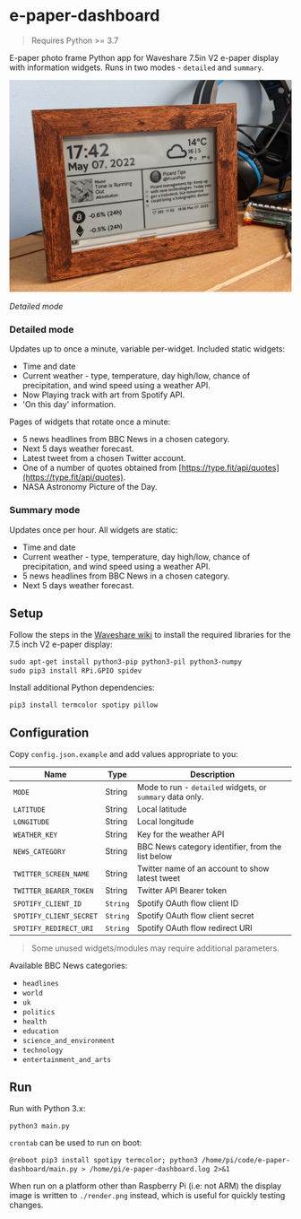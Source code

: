# e-paper-dashboard

> Requires Python >= 3.7

E-paper photo frame Python app for Waveshare 7.5in V2 e-paper display with
information widgets. Runs in two modes - `detailed` and `summary`.

![](photo.jpg)

_Detailed mode_

### Detailed mode

Updates up to once a minute, variable per-widget. Included static widgets:

* Time and date
* Current weather - type, temperature, day high/low, chance of precipitation,
  and wind speed using a weather API.
* Now Playing track with art from Spotify API.
* 'On this day' information.

Pages of widgets that rotate once a minute:

* 5 news headlines from BBC News in a chosen category.
* Next 5 days weather forecast.
* Latest tweet from a chosen Twitter account.
* One of a number of quotes obtained from
  [https://type.fit/api/quotes](https://type.fit/api/quotes).
* NASA Astronomy Picture of the Day.

### Summary mode

Updates once per hour. All widgets are static:

* Time and date
* Current weather - type, temperature, day high/low, chance of precipitation,
  and wind speed using a weather API.
* 5 news headlines from BBC News in a chosen category.
* Next 5 days weather forecast.

## Setup

Follow the steps in the
[Waveshare wiki](http://www.waveshare.com/wiki/7.5inch_e-Paper_HAT) to install the
required libraries for the 7.5 inch V2 e-paper display:

```shell
sudo apt-get install python3-pip python3-pil python3-numpy
sudo pip3 install RPi.GPIO spidev
```

Install additional Python dependencies:

```shell
pip3 install termcolor spotipy pillow
```

## Configuration

Copy `config.json.example` and add values appropriate to you:

| Name | Type | Description |
|------|------|-------------|
| `MODE` | String | Mode to run - `detailed` widgets, or `summary` data only. |
| `LATITUDE` | String | Local latitude |
| `LONGITUDE` | String | Local longitude |
| `WEATHER_KEY` | String | Key for the weather API |
| `NEWS_CATEGORY` | String | BBC News category identifier, from the list below |
| `TWITTER_SCREEN_NAME` | String | Twitter name of an account to show latest tweet |
| `TWITTER_BEARER_TOKEN` | String | Twitter API Bearer token |
| `SPOTIFY_CLIENT_ID` | `String` | Spotify OAuth flow client ID |
| `SPOTIFY_CLIENT_SECRET` | `String` | Spotify OAuth flow client secret |
| `SPOTIFY_REDIRECT_URI` | `String` | Spotify OAuth flow redirect URI |

> Some unused widgets/modules may require additional parameters.

Available BBC News categories:

* `headlines`
* `world`
* `uk`
* `politics`
* `health`
* `education`
* `science_and_environment`
* `technology`
* `entertainment_and_arts`


## Run

Run with Python 3.x:

```shell
python3 main.py
```

`crontab` can be used to run on boot:

```
@reboot pip3 install spotipy termcolor; python3 /home/pi/code/e-paper-dashboard/main.py > /home/pi/e-paper-dashboard.log 2>&1
```

When run on a platform other than Raspberry Pi (i.e: not ARM) the display image
is written to `./render.png` instead, which is useful for quickly testing
changes.
